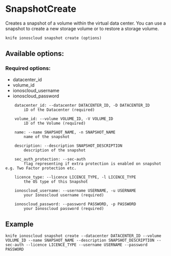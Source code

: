 # SnapshotCreate

Creates a snapshot of a volume within the virtual data center. You can use a snapshot to create a new storage volume or to restore a storage volume.

```text
knife ionoscloud snapshot create (options)
```

## Available options:

### Required options:

* datacenter_id
* volume_id
* ionoscloud_username
* ionoscloud_password

```text
    datacenter_id: --datacenter DATACENTER_ID, -D DATACENTER_ID
        iD of the Datacenter (required)

    volume_id: --volume VOLUME_ID, -V VOLUME_ID
        iD of the Volume (required)

    name: --name SNAPSHOT_NAME, -n SNAPSHOT_NAME
        name of the snapshot

    description: --description SNAPSHOT_DESCRIPTION
        description of the snapshot

    sec_auth_protection: --sec-auth
        flag representing if extra protection is enabled on snapshot e.g. Two Factor protection etc.

    licence_type: --licence LICENCE_TYPE, -l LICENCE_TYPE
        the OS type of this Snapshot

    ionoscloud_username: --username USERNAME, -u USERNAME
        your Ionoscloud username (required)

    ionoscloud_password: --password PASSWORD, -p PASSWORD
        your Ionoscloud password (required)

```
## Example

```text
knife ionoscloud snapshot create --datacenter DATACENTER_ID --volume VOLUME_ID --name SNAPSHOT_NAME --description SNAPSHOT_DESCRIPTION --sec-auth --licence LICENCE_TYPE --username USERNAME --password PASSWORD
```
